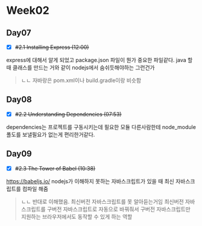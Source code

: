 # Week02

## Day07
- [x] ~~#2.1 Installing Express (12:00)~~

express에 대해서 알게 되었고 
package.json 파일이 뭔가 중요한 파일같다.
java 할때 클래스를 만드는 거와 같이 nodejs에서 숨쉬듯해야하는 그런건가
> ㄴㄴ 자바랑은 pom.xml이나 build.gradle이랑 비슷함

## Day08
- [x] ~~#2.2 Understanding Dependencies (07:53)~~

dependencies는 프로젝트를 구동시키는데 필요한 모듈
다른사람한테 node_module폴도를 보낼필요가 없는게 편리한거같다.

## Day09
- [x] ~~#2.3 The Tower of Babel (10:38)~~

https://babeljs.io/ nodejs가 이해하지 못하는 자바스크립트가 있을 때 최신 자바스크립트를 컴파일 해줌 
> ㄴㄴ 반대로 이해했음. 최신버전 자바스크립트를 못 알아듣는거임
> 최신버전 자바스크립트를 구버전 자바스크립트로 자동으로 바꿔줘서 구버전 자바스크립트만 지원하는 브라우저에서도 동작할 수 있게 하는 역할



